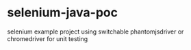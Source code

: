 selenium-java-poc
=================

selenium example project using switchable phantomjsdriver or chromedriver for unit testing

